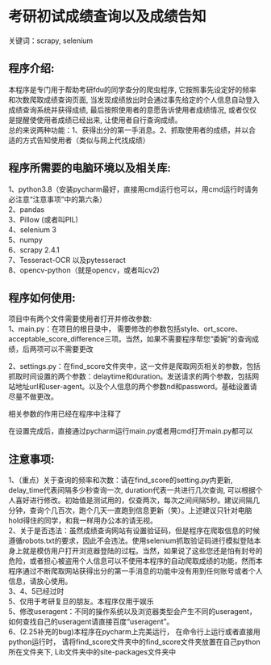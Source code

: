 # 考研初试成绩查询以及成绩告知 #
关键词：scrapy, selenium
## 程序介绍: ##
本程序是专门用于帮助考研fdu的同学查分的爬虫程序, 它按照事先设定好的频率和次数爬取成绩查询页面, 当发现成绩放出时会通过事先给定的个人信息自动登入成绩查询系统并获得成绩, 最后按照使用者的意愿告诉使用者成绩情况, 或者仅仅是提醒使使用者成绩已经出来, 让使用者自行查询成绩。  
总的来说两种功能：1、获得出分的第一手消息。2、抓取使用者的成绩，并以合适的方式告知使用者（类似与网上代找成绩）
## 程序所需要的电脑环境以及相关库: ##

1、python3.8（安装pycharm最好，直接用cmd运行也可以，用cmd运行时请务必注意“注意事项”中的第六条）  
2、pandas  
3、Pillow (或者叫PIL)  
4、selenium 3  
5、numpy  
6、scrapy 2.4.1  
7、Tesseract-OCR 以及pytesseract  
8、opencv-python（就是opencv，或者叫cv2)  
## 程序如何使用: ## 
项目中有两个文件需要使用者打开并修改参数:  
1、main.py：在项目的根目录中， 需要修改的参数包括style、ort_score、acceptable_score_difference三项。当然，如果不需要程序帮您“委婉”的查询成绩，后两项可以不需要更改  
  
2、settings.py：在find_score文件夹中，这一文件是爬取网页相关的参数，包括抓取时间设置的两个参数：delaytime和duration。发送请求的两个参数，包括网站地址url和user-agent。以及个人信息的两个参数nd和password。基础设置请尽量不做更改。  
  
相关参数的作用已经在程序中注释了  
  
在设置完成后，直接通过pycharm运行main.py或者用cmd打开main.py都可以  
## 注意事项: ##
1、（重点）关于查询的频率和次数：请在find_score的setting.py内更新, delay_time代表间隔多少秒查询一次, duration代表一共进行几次查询,  可以根据个人喜好进行修改。初始值是测试用的，仅查两次，每次之间间隔5秒。建议间隔几分钟，查询个几百次，跑个几天一直跑到信息更新（笑）。上述建议只针对电脑hold得住的同学，和我一样用办公本的请无视。  
2、关于是否违法：虽然成绩查询网站有设置验证码，但是程序在爬取信息的时候遵循robots.txt的要求，因此不会违法。使用selenium抓取验证码进行模拟登陆本身上就是模仿用户打开浏览器登陆的过程。当然，如果说了这些您还是怕有封号的危险，或者担心被盗用个人信息可以不使用本程序的自动爬取成绩的功能，然而本程序通过不断爬取网站获得出分的第一手消息的功能中没有用到任何账号或者个人信息，请放心使用。  
3、4、5已经过时  
5、仅用于考研复旦的朋友。本程序仅用于娱乐  
5、修改useragent：不同的操作系统以及浏览器类型会产生不同的useragent，如何查找自己的useragent请直接百度“useragent”。  
6、(2.25补充的bug)本程序在pycharm上完美运行， 在命令行上运行或者直接用python运行时， 请将find_score文件夹中的find_score文件夹放置在自己python所在文件夹下, Lib文件夹中的site-packages文件夹中
